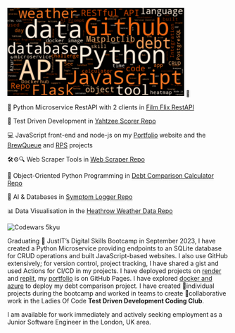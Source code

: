 ![Ellen Houghton Skills Word Cloud](https://github.com/annwyl21/annwyl21.github.io/blob/main/images/github_profile_image.png) 
👋

🐍 Python Microservice RestAPI with 2 clients in [Film Flix RestAPI](https://github.com/annwyl21/FilmFlixRestAPI)

&#129514; Test Driven Development in [Yahtzee Scorer Repo](https://github.com/annwyl21/yahtzee)

&#128187; JavaScript front-end and node-js on my [Portfolio](https://annwyl21.github.io/) website and the [BrewQueue](https://annwyl21.github.io/Fulfillment/index.html) and [RPS](https://annwyl21.github.io/RockPaperScissors/Assignment_5_Ellen_2of3.html) projects

🛠️⚙️🔍 Web Scraper Tools in [Web Scraper Repo](https://github.com/annwyl21/webscraper)

&#128105; Object-Oriented Python Programming in [Debt Comparison Calculator Repo](https://github.com/annwyl21/debt_comparison)

&#129302; AI & Databases in [Symptom Logger Repo](https://github.com/annwyl21/symptom_record)

&#128202; Data Visualisation in the [Heathrow Weather Data Repo](https://github.com/annwyl21/heatmap_weather)

![Codewars 5kyu](https://www.codewars.com/users/annwyl21/badges/micro)

Graduating &#127979; JustIT’s Digital Skills Bootcamp in September 2023, I have created a Python Microservice providing endpoints to an SQLite database for CRUD operations and built JavaScript-based websites. 
I also use GitHub extensively; for version control, project tracking, I have shared a gist and used Actions for CI/CD in my projects. 
I have deployed projects on [render](https://github.com/annwyl21/FilmFlixRestAPI) and [replit](https://github.com/annwyl21/yahtzee), my [portfolio](https://annwyl21.github.io/) is on GitHub Pages. I have explored [docker and azure](https://github.com/annwyl21/debt_comparison) to deploy my debt comparison project.
I have created &#128195;individual projects during the bootcamp and worked in teams to create 🤝collaborative work in the Ladies Of Code **Test Driven Development Coding Club**.

I am available for work immediately and actively seeking employment as a Junior Software Engineer in the London, UK area.
